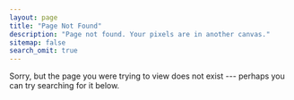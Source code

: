 ```yaml
---
layout: page
title: "Page Not Found"
description: "Page not found. Your pixels are in another canvas."
sitemap: false
search_omit: true
---  
```


Sorry, but the page you were trying to view does not exist --- perhaps you can try searching for it below.

<script type="text/javascript">
  var GOOG_FIXURL_LANG = 'en';
  var GOOG_FIXURL_SITE = '{{ site.url }}'
</script>
